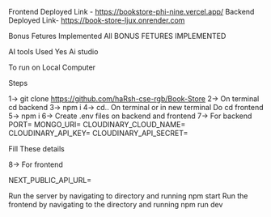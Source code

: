 Frontend Deployed Link - https://bookstore-phi-nine.vercel.app/
Backend Deployed Link- https://book-store-ljux.onrender.com

Bonus Fetures Implemented
All BONUS FETURES IMPLEMENTED

AI tools Used
Yes Ai studio 

To run on Local Computer

Steps

1-> git clone https://github.com/haRsh-cse-rgb/Book-Store
2-> On terminal cd backend
3-> npm i
4-> cd.. On terminal or in new terminal Do cd frontend
5-> npm i
6-> Create .env files on backend and frontend
7-> For backend
PORT= 
MONGO_URI=
CLOUDINARY_CLOUD_NAME=
CLOUDINARY_API_KEY=
CLOUDINARY_API_SECRET=

Fill These details 

8-> For frontend

NEXT_PUBLIC_API_URL=

Run the server by navigating to directory and running npm start
Run the frontend by navigating to the directory and running npm run dev
